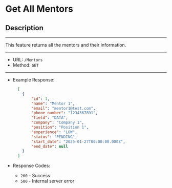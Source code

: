 # Get All Mentors

## Description

___
This feature returns all the mentors and their information.
___

* URL: `/Mentors`
* Method: `GET`

___

* Example Response:

    ```json
      [
        {
            "id": 1,
            "name": "Mentor 1",
            "email": "mentor1@test.com",
            "phone_number": "1234567891",
            "field": "DATA",
            "company": "Company 1",
            "position": "Position 1",
            "experience": "LOW",
            "status": "PENDING",
            "start_date": "2025-01-27T00:00:00.000Z",
            "end_date": null
        }
      ]
    ```

* Response Codes:
    * `200` - Success
    * `500` - Internal server error

